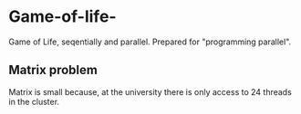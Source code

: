 # Game-of-life-
Game of Life, seqentially and parallel. Prepared for "programming parallel". 


## Matrix problem

Matrix is small because, at the university there is only access to 24 threads in the cluster.
